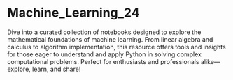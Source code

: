 # Machine_Learning_24
Dive into a curated collection of notebooks designed to explore the mathematical foundations of machine learning. From linear algebra and calculus to algorithm implementation, this resource offers tools and insights for those eager to understand and apply Python in solving complex computational problems. Perfect for enthusiasts and professionals alike—explore, learn, and share!
